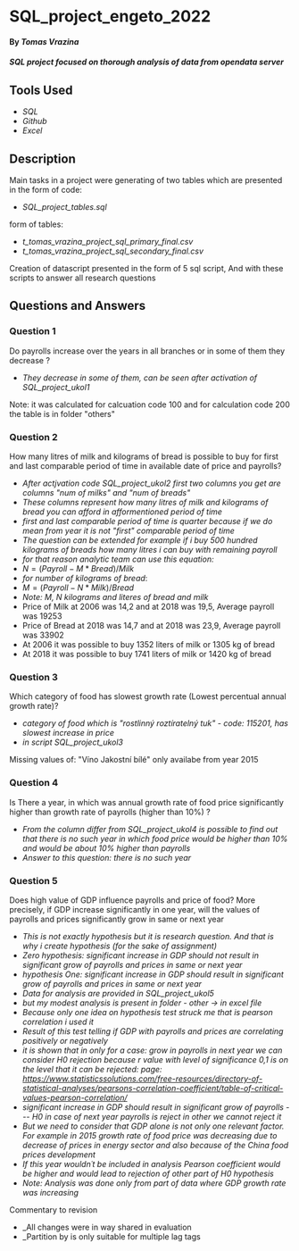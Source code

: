 # SQL_project_engeto_2022

#### By _Tomas Vrazina_

#### _SQL project focused on thorough analysis of data from opendata server_

## Tools Used

* _SQL_
* _Github_
* _Excel_

## Description

Main tasks in a project were generating of two tables which are presented in the
  form of code:
  * _SQL_project_tables.sql_
  
  form of tables:
  * _t_tomas_vrazina_project_sql_primary_final.csv_
  * _t_tomas_vrazina_project_sql_secondary_final.csv_

Creation of datascript presented in the form of 5 sql script, And with these scripts to answer all research questions

## Questions and Answers

### Question 1
Do payrolls increase over the years in all branches or in some of them they decrease ? 
  
* _They decrease in some of them, can be seen after activation of SQL_project_ukol1_ 

Note: it was calculated for calcuation code 100 and for calculation code 200 the table is in folder "others"

### Question 2
How many litres of milk and kilograms of bread is possible to buy for first and last comparable period of time in available date of price and payrolls?

* _After actjvation code SQL_project_ukol2 first two columns you get are columns "num of milks" and "num of breads"_ 
* _These columns represent how many litres of milk and kilograms of bread you can afford in afformentioned period of time_
* _first and last comparable period of time is quarter because if we do mean from year it is not "first" comparable period of time_ 
* _The question can be extended for example if i buy 500 hundred kilograms of breads how many litres i can buy with remaining payroll_
* _for that reason analytic team can use this equation:_
* $N=(Payroll-M*Bread)/Milk$ 
* _for number of kilograms of bread_:
* $M=(Payroll-N*Milk)/Bread$ 
* _Note: M, N kilograms and literes of bread and milk_
* Price of Milk at 2006 was 14,2  and at 2018 was 19,5, Average payroll was 19253
* Price of Bread at 2018 was 14,7  and at 2018 was 23,9,  Average payroll was 33902
* At 2006 it was possible to buy 1352 liters of milk or 1305 kg of bread
* At 2018 it was possible to buy 1741 liters of milk or 1420 kg of bread

### Question 3
Which category of food has slowest growth rate (Lowest percentual annual growth rate)?
* _category of food which is "rostlinný roztíratelný tuk" - code: 115201, has slowest increase in price_
* _in script SQL_project_ukol3_

Missing values of: "Víno Jakostní bílé" only availabe from year 2015

### Question 4 
Is There a year, in which was annual growth rate of food price significantly higher than growth rate of payrolls (higher than 10%) ?

* _From the column differ from SQL_project_ukol4 is possible to find out that there is no such year in which food price would be higher than 10% and would be about 10% higher than payrolls_
* _Answer to this question: there is no such year_

### Question 5
Does high value of GDP influence payrolls and price of food? More precisely, if GDP increase significantly in one year, will the values of payrolls and prices significantly grow in same or next year  

* _This is not exactly hypothesis but it is research question. And that is why i create hypothesis (for the sake of assignment)_
* _Zero hypothesis: significant increase in GDP should not result in significant grow of payrolls and prices in same or next year_ 
* _hypothesis One: significant increase in GDP should result in significant grow of payrolls and prices in same or next year_ 
* _Data for analysis are provided in SQL_project_ukol5_
* _but my modest analysis is present in folder - other -> in excel file_
* _Because only one idea on hypothesis test struck me that is pearson correlation i used it_
* _Result of this test telling if GDP with payrolls and prices are correlating positively or negatively_
* _it is shown that in only for a case: grow in payrolls in next year we can consider H0 rejection because r value with level of significance 0,1 is on the level that it can be rejected: page: https://www.statisticssolutions.com/free-resources/directory-of-statistical-analyses/pearsons-correlation-coefficient/table-of-critical-values-pearson-correlation/_
* _significant increase in GDP should result in significant grow of payrolls --- H0 in case of next year payrolls is reject in other we cannot reject it_
* _But we need to consider that GDP alone is not only one relevant factor. For example in 2015 growth rate of food price was decreasing due to decrease of prices in energy sector and also because of the China food prices development_
* _If this year wouldn´t be included in analysis Pearson coefficient would be higher and would lead to rejection of other part of H0 hypothesis_ 
* _Note: Analysis was done only from part of data where GDP growth rate was increasing_



Commentary to revision

* _All changes were in way shared in evaluation
* _Partition by is only suitable for multiple lag tags
